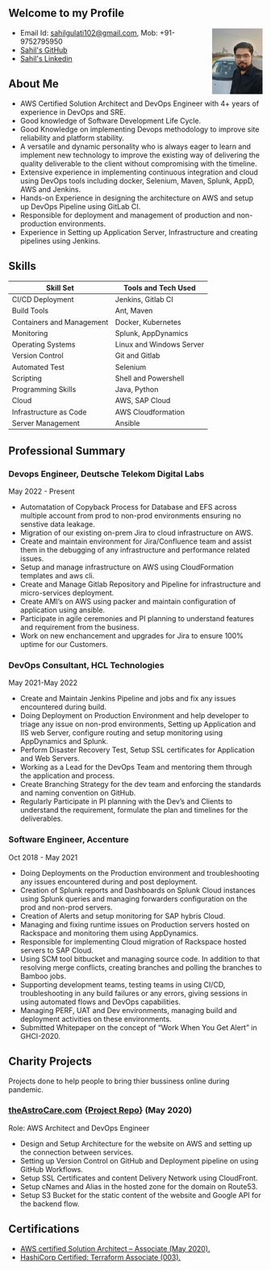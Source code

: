 ## Welcome to my Profile

<a><img src="sahil.jpg" align="right" height="130" width="100" ></a>

- Email Id: sahilgulati102@gmail.com, Mob: +91- 9752795950
- [Sahil's GitHub](https://github.com/sahilgulati96)
- [Sahil's Linkedin](https://www.linkedin.com/in/sahil-gulati-39400b113/)

## About Me

- AWS Certified Solution Architect and DevOps Engineer with 4+ years of experience in DevOps and SRE.
- Good knowledge of Software Development Life Cycle.
- Good Knowledge on implementing Devops methodology to improve site reliability and platform stability.
- A versatile and dynamic personality who is always eager to learn and implement new technology to improve the existing way of delivering the quality deliverable to the client without compromising with the timeline.
- Extensive experience in implementing continuous integration and cloud using DevOps tools including docker, Selenium, Maven, Splunk, AppD, AWS and Jenkins.
- Hands-on Experience in designing the architecture on AWS and setup up DevOps Pipeline using GitLab CI.
- Responsible for deployment and management of production and non-production environments.
- Experience in Setting up Application Server, Infrastructure and creating pipelines using Jenkins.


## Skills

| Skill Set | Tools and Tech Used |
| ------------- | ------------- |
| CI/CD Deployment  | Jenkins, Gitlab CI  |
| Build Tools  | Ant,  Maven  |
| Containers and Management | Docker, Kubernetes |
| Monitoring | Splunk, AppDynamics |
| Operating Systems | Linux and Windows Server |
| Version Control | Git and Gitlab |
| Automated Test | Selenium |
| Scripting | Shell and Powershell |
| Programming Skills | Java, Python |
| Cloud | AWS, SAP Cloud |
| Infrastructure as Code | AWS Cloudformation |
| Server Management | Ansible |

## Professional Summary

### Devops Engineer, Deutsche Telekom Digital Labs
May 2022 - Present

- Automatation of Copyback Process for Database and EFS across multiple account from prod to non-prod environments ensuring no senstive data leakage.
- Migration of our existing on-prem Jira to cloud infrastructure on AWS.
- Create and maintain environment for Jira/Confluence team and assist them in the debugging of any infrastructure and performance related issues.
- Setup and manage infrastructure on AWS using CloudFormation templates and aws cli.
- Create and Manage Gitlab Repository and Pipeline for infrastructure and micro-services deployment. 
- Create AMI’s on AWS using packer and maintain configuration of application using ansible.
- Participate in agile ceremonies and PI planning to understand features and requirement from the business.
- Work on new enchancement and upgrades for Jira to ensure 100% uptime for our Customers.


### DevOps Consultant, HCL Technologies
May 2021-May 2022

- Create and Maintain Jenkins Pipeline and jobs and fix any issues encountered during build.
- Doing Deployment on Production Environment and help developer to triage any issue on non-prod environments, Setting up Application and IIS web Server, configure routing and setup monitoring using AppDynamics and Splunk.
- Perform Disaster Recovery Test, Setup SSL certificates for Application and Web Servers.
- Working as a Lead for the DevOps Team and mentoring them through the application and process.
- Create Branching Strategy for the dev team and enforcing the standards and naming convention on GitHub.
- Regularly Participate in PI planning with the Dev’s and Clients to understand the requirement, formulate the plan and timelines for the deliverables.

### Software Engineer, Accenture
Oct 2018 - May 2021

- Doing Deployments on the Production environment and troubleshooting any issues encountered during and post deployment.
- Creation of Splunk reports and Dashboards on Splunk Cloud instances using Splunk queries and managing forwarders configuration on the prod and non-prod servers.
- Creation of Alerts and setup monitoring for SAP hybris Cloud.
- Managing and fixing runtime issues on Production servers hosted on Rackspace and monitoring them using AppDynamics.
- Responsible for implementing Cloud migration of Rackspace hosted servers to SAP Cloud.
- Using SCM tool bitbucket and managing source code. In addition to that resolving merge conflicts, creating branches and polling the branches to Bamboo jobs.
- Supporting development teams, testing teams in using CI/CD, troubleshooting in any build failures or any errors, giving sessions in using automated flows and DevOps capabilities.
- Managing PERF, UAT and Dev environments, managing build and deployment activities on these environments.
- Submitted Whitepaper on the concept of “Work When You Get Alert” in GHCI-2020.

## Charity Projects
Projects done to help people to bring thier bussiness online during pandemic.

### [theAstroCare.com](https://theastrocare.com) {[Project Repo](https://github.com/ananyapurkayestha13/horscope-landing)} (May 2020)
Role: AWS Architect and DevOps Engineer

- Design and Setup Architecture for the website on AWS and setting up the connection between services.
- Setting up Version Control on GitHub and Deployment pipeline on using GitHub Workflows.
- Setup SSL Certificates and content Delivery Network using CloudFront.
- Setup cNames and Alias in the hosted zone for the domain on Route53.
- Setup S3 Bucket for the static content of the website and Google API for the backend flow.

## Certifications

<!-- - [Splunk Certified Power-User (Dec 2020)](https://drive.google.com/file/d/1f-VceeQMooEubVekCQvU1LIMrbi9SW3S/view?usp=sharing)-->
- [AWS certified Solution Architect – Associate (May 2020).](https://drive.google.com/file/d/1c4yYsJI05XNnJr3dX7nZhfT4cNOjTRFA/view?usp=sharing)
- [HashiCorp Certified: Terraform Associate (003).](https://drive.google.com/file/d/1KJTGIOkINTP7MogpPks2K-6l3D7W-5le/view?usp=sharing)
<!--- [Project Management by Adelaide University, Australia (Oct 2017)](https://drive.google.com/file/d/1ib7RsY9sfM9b0e1Eo1mzq6LfXTsqeZHM/view?usp=sharing) -->


<div data-iframe-width="150" data-iframe-height="270" data-share-badge-id="42c2a6b9-c168-4560-a51c-b01d8a7906b1" data-share-badge-host="https://www.credly.com"></div><script type="text/javascript" async src="//cdn.credly.com/assets/utilities/embed.js"></script>

<div data-iframe-width="150" data-iframe-height="270" data-share-badge-id="fe18f92a-0ea4-430f-aed9-34f20f1615ce" data-share-badge-host="https://www.credly.com"></div><script type="text/javascript" async src="//cdn.credly.com/assets/utilities/embed.js"></script>
